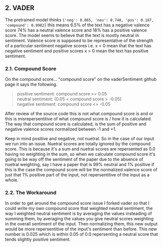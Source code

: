 ## 2. VADER

The pretrained model thinks `{'neg': 0.065, 'neu': 0.748, 'pos': 0.187, 'compound': 0.9982}`
this means 6.5% of the text has a negative valence score 74% has a neutral valence score and 18% has a positive valence score. The model seems to believe that the text is mostly neutral in sentiment. Valence score is supposed to be representative of the strength of a particular sentiment negative scores i.e. x < 0 mean that the text has negative sentiment and positive scores x > 0 mean the text has positive sentiment.

### 2.1. Compound Score
On the compound score... "compound score" on the vaderSentiment github page it says the following.
> positive sentiment: compound score >= 0.05<br>
neutral sentiment: (0.05 < compound score > -0.05)<br>
negative sentiment: compound score <= -0.05<br>

After review of the source code this is not what compound score is and or this is misrepersentitive of what compound score is / how it is calculated. The way that compound score is calculated, is the sum of positive and negative valence scores normalized between -1 and +1.

Keep in mind positive and negative, not nuetral. So in the case of our input we run into an issue. Nuetral scores are totally ignored by the compound score. This is because it's a sum and nuetral scores are repersented as 0.0 having no weighting in the sum, so when we calculate compound score it's going to be way off the sentiment of the paper due to the absence of nuetral weighting, say I have a paper that is 99% neutral and 1% positive if this is the case the compound score will be the normalized valence score of just that 1% positive part of the input, not repersentitive of the input as a whole.

### 2.2. The Workaround
In order to get around the compound score issue I forked vader so that I could write my own compound score that weighted neutral sentiment, the way I weighted neutral sentiment is by averaging the values insteading of summing them, by averaging the values you give neutral scores weighting in the overall sentiment of the input. Then normalizing them, this new output would be more repersentitive of the input's sentiment than before. This new number is 0.025 which is within 0.05 of 0.0 repersenting a neutral score that tends slightly positive sentiment.